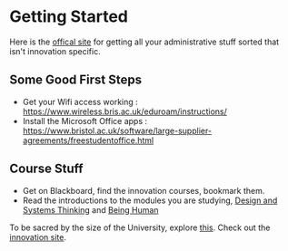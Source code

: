 # Getting Started
Here is the [offical site](https://www.bristol.ac.uk/students/new/) for getting all your administrative stuff sorted that isn't innovation specific.

## Some Good First Steps
 * Get your Wifi access working : https://www.wireless.bris.ac.uk/eduroam/instructions/ 
 * Install the Microsoft Office apps : https://www.bristol.ac.uk/software/large-supplier-agreements/freestudentoffice.html

## Course Stuff
 * Get on Blackboard, find the innovation courses, bookmark them.
 * Read the introductions to the modules you are studying,
   [Design and Systems Thinking](https://www.bris.ac.uk/unit-programme-catalogue/UnitDetails.jsa?ayrCode=18%2F19&unitCode=INOV10001) and
   [Being Human](https://www.bris.ac.uk/unit-programme-catalogue/UnitDetails.jsa?ayrCode=18%2F19&unitCode=INOV10002)


To be sacred by the size of the University, explore [this](http://www.bristol.ac.uk/index/).
Check out the [innovation site](http://www.bristol.ac.uk/innovation/).

